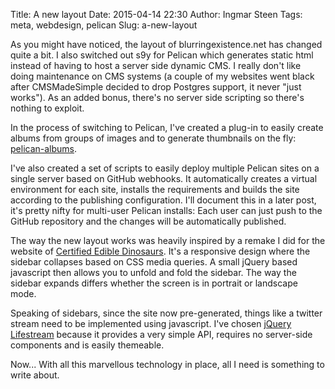 Title: A new layout
Date: 2015-04-14 22:30
Author: Ingmar Steen
Tags: meta, webdesign, pelican
Slug: a-new-layout

As you might have noticed, the layout of blurringexistence.net has changed quite a bit. I also switched out s9y for
Pelican which generates static html instead of having to host a server side dynamic CMS. I really don't like doing
maintenance on CMS systems (a couple of my websites went black after CMSMadeSimple decided to drop Postgres support, it
never "just works"). As an added bonus, there's no server side scripting so there's nothing to exploit.

In the process of switching to Pelican, I've created a plug-in to easily create albums from groups of images and to
generate thumbnails on the fly: [pelican-albums](https://github.com/iksteen/pelican-albums/).

I've also created a set of scripts to easily deploy multiple Pelican sites on a single server based on GitHub
webhooks. It automatically creates a virtual environment for each site, installs the requirements and builds the site
according to the publishing configuration. I'll document this in a later post, it's pretty nifty for multi-user Pelican
installs: Each user can just push to the GitHub repository and the changes will be automatically published.

The way the new layout works was heavily inspired by a remake I did for the website of
[Certified Edible Dinosaurs](http://ced.pwned.systems/). It's a responsive design where the sidebar collapses based on
CSS media queries. A small jQuery based javascript then allows you to unfold and fold the sidebar. The way the sidebar
expands differs whether the screen is in portrait or landscape mode.

Speaking of sidebars, since the site now pre-generated, things like a twitter stream need to be implemented using
javascript. I've chosen [jQuery Lifestream](http://christianv.github.io/jquery-lifestream/) because it provides a very
simple API, requires no server-side components and is easily themeable.

Now... With all this marvellous technology in place, all I need is something to write about.